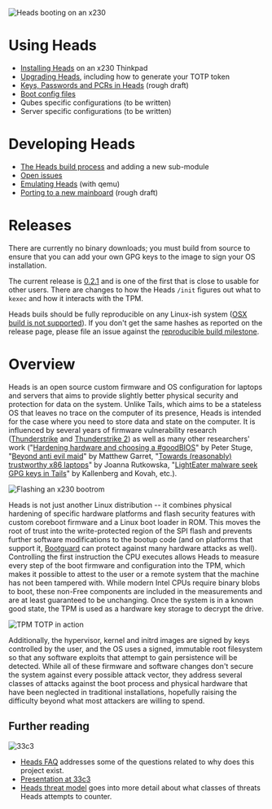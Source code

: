 ![Heads booting on an x230](images/Heads_booting_on_an_x230.jpg)

Using Heads
===
* [Installing Heads](/Installing-Heads.md) on an x230 Thinkpad
* [Upgrading Heads](/Upgrading.md), including how to generate your TOTP token
* [Keys, Passwords and PCRs in Heads](/Keys.md) (rough draft)
* [Boot config files](/Boot.md)
* Qubes specific configurations (to be written)
* Server specific configurations (to be written)

Developing Heads
===

* [The Heads build process](/Building.md) and adding a new sub-module
* [Open issues](https://github.com/osresearch/heads/issues.md)
* [Emulating Heads](/Emulating-Heads.md) (with qemu)
* [Porting to a new mainboard](/Porting.md) (rough draft)

Releases
===
There are currently no binary downloads; you must build from source to ensure that you can add your own GPG keys to the image to sign your OS installation.

The current release is [0.2.1](https://github.com/osresearch/heads/releases/tag/v0.2.1) and is one of the first that is close to usable for other users.  There are changes to how the Heads `/init` figures out what to `kexec` and how it interacts with the TPM.

Heads buils should be fully reproducible on any Linux-ish system ([OSX build is not supported](https://github.com/osresearch/heads/issues/96)).  If you don't get the same hashes as reported on the release page, please file an issue against the [reproducible build milestone](https://github.com/osresearch/heads/milestone/1).


Overview
===
Heads is an open source custom firmware and OS configuration for laptops
and servers that aims to provide slightly better physical security and
protection for data on the system. Unlike Tails, which aims to be a
stateless OS that leaves no trace on the computer of its presence, Heads
is intended for the case where you need to store data and state on the
computer.  It is influenced by several years of firmware vulnerability
research ([Thunderstrike](https://trmm.net/Thunderstrike) and [Thunderstrike 2](https://trmm.net/Thunderstrike_2)) as well as many
other researchers' work ("[Hardening hardware and choosing a #goodBIOS](https://media.ccc.de/v/30C3_-_5529_-_en_-_saal_2_-_201312271830_-_hardening_hardware_and_choosing_a_goodbios_-_peter_stuge#t=2372)" by Peter Stuge,
"[Beyond anti evil maid](https://media.ccc.de/v/32c3-7343-beyond_anti_evil_maid)" by Matthew Garret,
"[Towards (reasonably) trustworthy x86 laptops](http://www.theregister.co.uk/2015/12/31/rutkowska_talks_on_intel_x86_security_issues/)"
by Joanna Rutkowska,
"[LightEater malware seek GPG keys in Tails](http://www.theregister.co.uk/2015/03/19/cansecwest_talk_bioses_hack/)"
by Kallenberg and Kovah, etc.).

![Flashing an x230 bootrom](images/Flashing_an_x230_bootrom.jpg)

Heads is not just another Linux distribution -- it combines physical
hardening of specific hardware platforms and flash security features with
custom coreboot firmware and a Linux boot loader in ROM.  This moves
the root of trust into the write-protected region of the SPI flash and
prevents further software modifications to the bootup code (and on
platforms that support it, [Bootguard](https://trmm.net/Bootguard) can
protect against many hardware attacks as well).  Controlling the
first instruction the CPU executes allows Heads to measure every step of
the boot firmware and configuration into the TPM, which makes it possible
to attest to the user or a remote system that the machine has not been
tampered with.
While modern Intel CPUs require binary blobs to boot, these non-Free
components are included in the measurements and are at least guaranteed
to be unchanging.  Once the system is in a known good state, the TPM is
used as a hardware key storage to decrypt the drive.

![TPM TOTP in action](images/TPM_TOTP_in_action.jpg)

Additionally, the hypervisor, kernel and initrd images are signed by
keys controlled by the user, and the OS uses a signed, immutable root
filesystem so that any software exploits that attempt to gain persistence
will be detected.  While all of these firmware and software changes don't
secure the system against every possible attack vector, they address
several classes of attacks against the boot process and physical hardware
that have been neglected in traditional installations, hopefully raising
the difficulty beyond what most attackers are willing to spend.

Further reading
---
![33c3](images/33c3.jpg)

* [Heads FAQ](https://trmm.net/Heads_FAQ) addresses some of the questions related to why does this project exist.
* [Presentation at 33c3](https://trmm.net/Heads_33c3)
* [Heads threat model](https://trmm.net/Heads_threat_model) goes into more detail about what classes of threats Heads attempts to counter.
